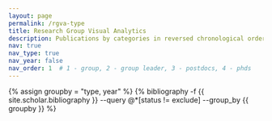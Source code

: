 ```yaml
---
layout: page
permalink: /rgva-type
title: Research Group Visual Analytics
description: Publications by categories in reversed chronological order. Generated by jekyll-scholar.
nav: true
nav_type: true
nav_year: false
nav_order: 1  # 1 - group, 2 - group leader, 3 - postdocs, 4 - phds
---
```


<!-- _pages/rgva-type.md -->
<div class="publications">

{% assign groupby = "type, year" %}
{% bibliography -f {{ site.scholar.bibliography }} --query @*[status != exclude] --group_by {{ groupby }} %}

</div>
